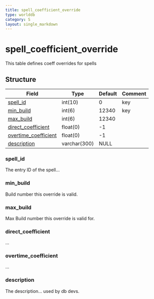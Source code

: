 ```yaml
---
title: spell_coefficient_override
type: worlddb
category: S
layout: single_markdown
---
```


# spell_coefficient_override
This table defines coeff overrides for spells

## Structure

Field                                         | Type         | Default | Comment        
--------------------------------------------- | ------------ | ------- | ---------------
[spell_id](#spell_id)                         | int(10)      | 0       | key
[min_build](#min_build)                       | int(6)       | 12340   | key
[max_build](#max_build)                       | int(6)       | 12340   |
[direct_coefficient](#direct_coefficient)     | float(0)     | -1      |                
[overtime_coefficient](#overtime_coefficient) | float(0)     | -1      |                
[description](#description)                   | varchar(300) | NULL    |

### spell_id

The entry ID of the spell...


### min_build

Build number this override is valid.


### max_build

Max Build number this override is valid for.

### direct_coefficient

...

### overtime_coefficient

...


### description

The description... used by db devs.

